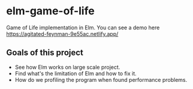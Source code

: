 # elm-game-of-life

Game of Life implementation in Elm. You can see a demo here https://agitated-feynman-9e55ac.netlify.app/

## Goals of this project 

* See how Elm works on large scale project.
* Find what's the limitation of Elm and how to fix it.
* How do we profiling the program when found performance problems.
